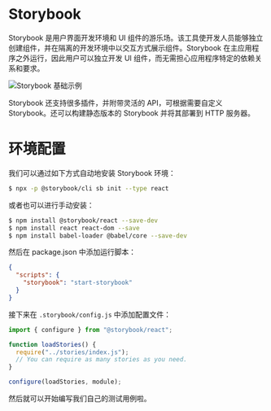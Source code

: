 # Storybook

Storybook 是用户界面开发环境和 UI 组件的游乐场。该工具使开发人员能够独立创建组件，并在隔离的开发环境中以交互方式展示组件。Storybook 在主应用程序之外运行，因此用户可以独立开发 UI 组件，而无需担心应用程序特定的依赖关系和要求。

![Storybook 基础示例](https://assets.ng-tech.icu/item/20230516214532.png)

Storybook 还支持很多插件，并附带灵活的 API，可根据需要自定义 Storybook。还可以构建静态版本的 Storybook 并将其部署到 HTTP 服务器。

# 环境配置

我们可以通过如下方式自动地安装 Storybook 环境：

```sh
$ npx -p @storybook/cli sb init --type react
```

或者也可以进行手动安装：

```sh
$ npm install @storybook/react --save-dev
$ npm install react react-dom --save
$ npm install babel-loader @babel/core --save-dev
```

然后在 package.json 中添加运行脚本：

```json
{
  "scripts": {
    "storybook": "start-storybook"
  }
}
```

接下来在 `.storybook/config.js` 中添加配置文件：

```js
import { configure } from "@storybook/react";

function loadStories() {
  require("../stories/index.js");
  // You can require as many stories as you need.
}

configure(loadStories, module);
```

然后就可以开始编写我们自己的测试用例啦。
